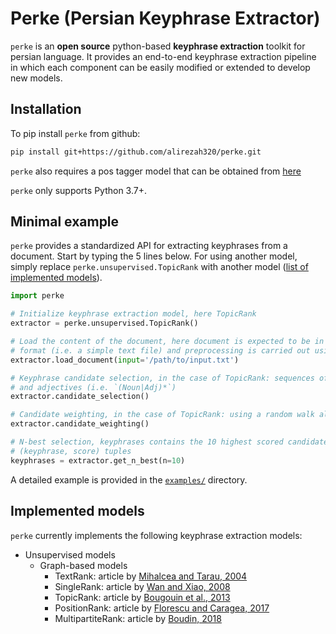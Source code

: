 # Perke (Persian Keyphrase Extractor)

`perke` is an **open source** python-based **keyphrase extraction** toolkit for persian language. It 
provides an end-to-end keyphrase extraction pipeline in which each component can
be easily modified or extended to develop new models.

## Installation

To pip install `perke` from github:

```bash
pip install git+https://github.com/alirezah320/perke.git
```

`perke` also requires a pos tagger model that can be obtained from 
[here](https://github.com/sobhe/hazm/releases/download/v0.5/resources-0.5.zip)

`perke` only supports Python 3.7+.

## Minimal example

`perke` provides a standardized API for extracting keyphrases from a document. 
Start by typing the 5 lines below. For using another model, 
simply replace `perke.unsupervised.TopicRank` with another model 
([list of implemented models](#implemented-models)).

```python
import perke

# Initialize keyphrase extraction model, here TopicRank
extractor = perke.unsupervised.TopicRank()

# Load the content of the document, here document is expected to be in raw
# format (i.e. a simple text file) and preprocessing is carried out using hazm
extractor.load_document(input='/path/to/input.txt')

# Keyphrase candidate selection, in the case of TopicRank: sequences of nouns
# and adjectives (i.e. `(Noun|Adj)*`)
extractor.candidate_selection()

# Candidate weighting, in the case of TopicRank: using a random walk algorithm
extractor.candidate_weighting()

# N-best selection, keyphrases contains the 10 highest scored candidates as
# (keyphrase, score) tuples
keyphrases = extractor.get_n_best(n=10)
```

A detailed example is provided in the [`examples/`](examples/) directory.

## Implemented models

`perke` currently implements the following keyphrase extraction models:

* Unsupervised models
    * Graph-based models
        * TextRank: article by [Mihalcea and Tarau, 2004](http://www.aclweb.org/anthology/W04-3252.pdf)
        * SingleRank: article by [Wan and Xiao, 2008](http://www.aclweb.org/anthology/C08-1122.pdf)
        * TopicRank: article by [Bougouin et al., 2013](http://aclweb.org/anthology/I13-1062.pdf)
        * PositionRank: article by [Florescu and Caragea, 2017](http://www.aclweb.org/anthology/P17-1102.pdf)
        * MultipartiteRank: article by [Boudin, 2018](https://arxiv.org/abs/1803.08721)